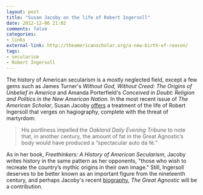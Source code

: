 ```yaml
---
layout: post
title: "Susan Jacoby on the life of Robert Ingersoll"
date: 2012-12-06 21:02
comments: false
categories: 
- links
external-link: http://theamericanscholar.org/a-new-birth-of-reason/
tags:
- secularism
- Robert Ingersoll
---
```


The history of American secularism is a mostly neglected field, except a
few gems such as James Turner's *Without God, Without Creed: The Origins
of Unbelief in America* and Amanda Porterfield's *Conceived in Doubt:
Religion and Politics in the New American Nation*. In the most recent
issue of *The American Scholar*, Susan Jacoby [offers][] a treatment of
the life of Robert Ingersoll that verges on hagiography, complete with
the threat of martyrdom:

> His portliness impelled the *Oakland Daily Evening Tribune* to note
> that, in another century, the amount of fat in the Great Agnostic’s
> body would have produced a “spectacular auto da fé.”

As in her book, *Freethinkers: A History of American Secularism*, Jacoby
writes history in the same pattern as her opponents, "those who wish to
recreate the country’s mythic origins in their own image." Still,
Ingersoll deserves to be better known as an important figure from the
nineteenth century, and perhaps Jacoby's recent [biography][], *The
Great Agnostic* will be a contribution.

  [offers]: http://theamericanscholar.org/a-new-birth-of-reason/
  [biography]: https://www.amazon.com/dp/0300137257/ref=as_li_ss_til?tag=readthefathers-20&camp=0&creative=0&linkCode=as4&creativeASIN=0300137257&adid=1NFNP6QDRB7GPE8K6953&
